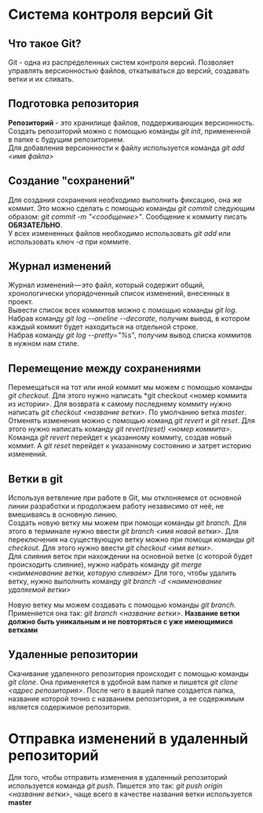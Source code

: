 # Система контроля версий Git

## Что такое Git?
Git - одна из распределенных систем контроля версий. Позволяет управлять версионностью файлов, откатываться до версий, создавать ветки и их сливать.

## Подготовка репозитория
**Репозиторий** - это хранилище файлов, поддерживающих версионность.  
Создать репозиторий можно с помощью команды *git init*, примененной в папке с будущим репозиторием.  
Для добавления версионности к файлу используется команда *git add <имя файла>*

## Создание "сохранений"
Для создания сохранения необходимо выполнить фиксацию, она же коммит. Это можно сделать с помощью команды *git commit* следующим образом: *git commit -m "<сообщение>"*. Сообщение к коммиту писать **ОБЯЗАТЕЛЬНО**.  
У всех измененных файлов необходимо использовать *git add* или использовать ключ *-a* при коммите.

## Журнал изменений
Журнал изменений — это файл, который содержит общий, хронологически упорядоченный список изменений, внесенных в проект.  
Вывести список всех коммитов можно с помощью команды *git log*.  
Набрав команду *git log --oneline --decorate*, получим вывод, в котором каждый коммит будет находиться на отдельной строке.  
Набрав команду *git log --pretty="%s"*, получим вывод списка коммитов в нужном нам стиле.

## Перемещение между сохранениями
Перемещаться на тот или иной коммит мы можем с помощью команды *git checkout*. Для этого нужно написать *git checkout <номер коммита из истории>. Для возврата к самому последнему коммиту нужно написать *git checkout <название ветки>*. По умолчанию ветка *master*.
Отменять изменения можно с помощью команд *git revert* и *git reset*. Для этого нужно написать команду *git revert(reset) <номер коммита>*. Команда *git revert* перейдет к указанному коммиту, создав новый коммит. А *git reset* перейдет к указанному состоянию и затрет историю изменений.


## Ветки в git
Используя ветвление при работе в Git, мы отклоняемся от основной линии разработки и продолжаем работу независимо от неё, не вмешиваясь в основную линию.  
Создать новую ветку мы можем при помощи команды *git branch*. Для этого в терминале нужно ввести *git branch <имя новой ветки>*. 
Для переключения на существующую ветку можно при помощи команды *git checkout*. Для этого нужно ввести *git checkout <имя ветки>*.  
Для слияния веток при нахождении на основной ветке (с которой будет происходить слияние), нужно набрать команду *git merge <наименование ветки, которую сливаем>*
Для того, чтобы удалить ветку, нужно выполнить команду *git branch -d <наименование удаляемой ветки>*  

Новую ветку мы можем создавать с помощью команды *git branch*. Применяется она так: *git branch <название ветки>*. **Название ветки должно быть уникальным и не повторяться с уже имеющимися ветками**

## Удаленные репозитории
Скачивание удаленного репозитория происходит с помощью команды *git clone*. Она применяется в удобной вам папке и пишется *git clone <адрес репозитория>*. После чего в вашей папке создается папка, название которой точно с названием репозитория, а ее содержимым является содержимое репозитория.

# Отправка изменений в удаленный репозиторий

Для того, чтобы отправить изменения в удаленный репозиторий используется команда *git push*. Пишется это так: *git push origin <название ветки>*, чаще всего в качестве названия ветки используется **master**
